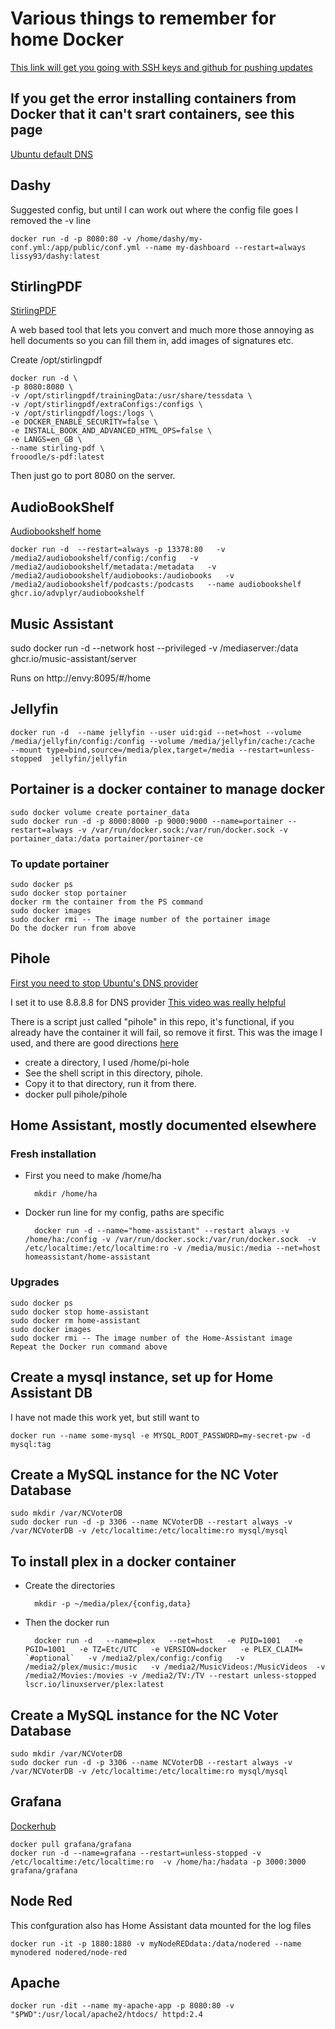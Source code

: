 # Various things to remember for home Docker 

[This link will get you going with SSH keys and github for pushing updates](https://linuxkamarada.com/en/2019/07/14/using-git-with-ssh-keys/#.YhEAZ3XMLHU)


## If you get the error installing containers from Docker that it can't srart containers, see this page
[Ubuntu default DNS](https://www.mail-archive.com/ubuntu-bugs@lists.ubuntu.com/msg5968593.html)

## Dashy

 Suggested config, but until I can work out where the config file goes I removed the -v line

	docker run -d -p 8080:80 -v /home/dashy/my-conf.yml:/app/public/conf.yml --name my-dashboard --restart=always lissy93/dashy:latest

## StirlingPDF

[StirlingPDF](https://hub.docker.com/r/frooodle/s-pdf)

A web based tool that lets you convert and much more those annoying as hell documents so you can fill them in, add images of signatures etc.

Create /opt/stirlingpdf

	docker run -d \
  	-p 8080:8080 \
  	-v /opt/stirlingpdf/trainingData:/usr/share/tessdata \
  	-v /opt/stirlingpdf/extraConfigs:/configs \
  	-v /opt/stirlingpdf/logs:/logs \
  	-e DOCKER_ENABLE_SECURITY=false \
  	-e INSTALL_BOOK_AND_ADVANCED_HTML_OPS=false \
  	-e LANGS=en_GB \
  	--name stirling-pdf \
  	frooodle/s-pdf:latest

Then just go to port 8080 on the server. 

## AudioBookShelf
[Audiobookshelf home](https://www.audiobookshelf.org/)

 	docker run -d  --restart=always -p 13378:80   -v /media2/audiobookshelf/config:/config   -v /media2/audiobookshelf/metadata:/metadata   -v /media2/audiobookshelf/audiobooks:/audiobooks   -v /media2/audiobookshelf/podcasts:/podcasts   --name audiobookshelf ghcr.io/advplyr/audiobookshelf

## Music Assistant

sudo docker run -d --network host --privileged -v /mediaserver:/data ghcr.io/music-assistant/server

Runs on http://envy:8095/#/home

## Jellyfin

	docker run -d  --name jellyfin --user uid:gid --net=host --volume /media/jellyfin/config:/config --volume /media/jellyfin/cache:/cache  --mount type=bind,source=/media/plex,target=/media --restart=unless-stopped  jellyfin/jellyfin



## Portainer is a docker container to manage docker
	sudo docker volume create portainer_data
	sudo docker run -d -p 8000:8000 -p 9000:9000 --name=portainer --restart=always -v /var/run/docker.sock:/var/run/docker.sock -v portainer_data:/data portainer/portainer-ce

### To update portainer
	sudo docker ps
	sudo docker stop portainer
	docker rm the container from the PS command
	sudo docker images
	sudo docker rmi -- The image number of the portainer image
	Do the docker run from above

## Pihole
[First you need to stop Ubuntu's DNS provider](https://www.linuxuprising.com/2020/07/ubuntu-how-to-free-up-port-53-used-by.html)

I set it to use 8.8.8.8 for DNS provider
[This video was really helpful](https://www.youtube.com/watch?v=dH3DdLy574M&t=160s&ab_channel=NetworkChuck)

There is a script just called "pihole" in this repo, it's functional, if you already have the container it will fail, so remove it first. This was the image I used, and there are good directions [here](https://hub.docker.com/r/pihole/pihole)
- create a directory, I used /home/pi-hole	
- See the shell script in this directory, pihole.  
- Copy it to that directory, run it from there.
- docker pull pihole/pihole


## Home Assistant, mostly documented elsewhere
### Fresh installation
- First you need to make /home/ha

		mkdir /home/ha
- Docker run line for my config, paths are specific

		docker run -d --name="home-assistant" --restart always -v /home/ha:/config -v /var/run/docker.sock:/var/run/docker.sock  -v  /etc/localtime:/etc/localtime:ro -v /media/music:/media --net=host homeassistant/home-assistant


### Upgrades

	sudo docker ps
    sudo docker stop home-assistant
	sudo docker rm home-assistant
    sudo docker images
    sudo docker rmi -- The image number of the Home-Assistant image
	Repeat the Docker run command above

## Create a mysql instance, set up for Home Assistant DB
I have not made this work yet, but still want to

	docker run --name some-mysql -e MYSQL_ROOT_PASSWORD=my-secret-pw -d mysql:tag

## Create a MySQL instance for the NC Voter Database 
	sudo mkdir /var/NCVoterDB
	sudo docker run -d -p 3306 --name NCVoterDB --restart always -v /var/NCVoterDB -v /etc/localtime:/etc/localtime:ro mysql/mysql



## To install plex in a docker container

- Create the directories

		mkdir -p ~/media/plex/{config,data}

- Then the docker run

		docker run -d   --name=plex   --net=host   -e PUID=1001   -e PGID=1001   -e TZ=Etc/UTC   -e VERSION=docker   -e PLEX_CLAIM= `#optional`   -v /media2/plex/config:/config   -v /media2/plex/music:/music   -v /media2/MusicVideos:/MusicVideos  -v /media2/Movies:/movies -v /media2/TV:/TV --restart unless-stopped  lscr.io/linuxserver/plex:latest



## Create a MySQL instance for the NC Voter Database 
	sudo mkdir /var/NCVoterDB
	sudo docker run -d -p 3306 --name NCVoterDB --restart always -v /var/NCVoterDB -v /etc/localtime:/etc/localtime:ro mysql/mysql


## Grafana
[Dockerhub](https://hub.docker.com/r/grafana/grafana)

	docker pull grafana/grafana
	docker run -d --name=grafana --restart=unless-stopped -v /etc/localtime:/etc/localtime:ro  -v /home/ha:/hadata -p 3000:3000 grafana/grafana



## Node Red 
This confguration also has Home Assistant data mounted for the log files

	docker run -it -p 1880:1880 -v myNodeREDdata:/data/nodered --name mynodered nodered/node-red


## Apache
	docker run -dit --name my-apache-app -p 8080:80 -v "$PWD":/usr/local/apache2/htdocs/ httpd:2.4
